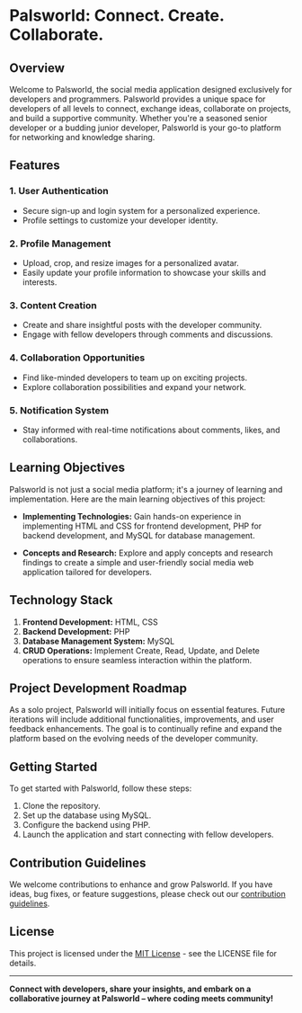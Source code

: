 # Palsworld: Connect. Create. Collaborate.

## Overview

Welcome to Palsworld, the social media application designed exclusively for developers and programmers. Palsworld provides a unique space for developers of all levels to connect, exchange ideas, collaborate on projects, and build a supportive community. Whether you're a seasoned senior developer or a budding junior developer, Palsworld is your go-to platform for networking and knowledge sharing.

## Features

### 1. User Authentication
- Secure sign-up and login system for a personalized experience.
- Profile settings to customize your developer identity.

### 2. Profile Management
- Upload, crop, and resize images for a personalized avatar.
- Easily update your profile information to showcase your skills and interests.

### 3. Content Creation
- Create and share insightful posts with the developer community.
- Engage with fellow developers through comments and discussions.

### 4. Collaboration Opportunities
- Find like-minded developers to team up on exciting projects.
- Explore collaboration possibilities and expand your network.

### 5. Notification System
- Stay informed with real-time notifications about comments, likes, and collaborations.

## Learning Objectives

Palsworld is not just a social media platform; it's a journey of learning and implementation. Here are the main learning objectives of this project:

- **Implementing Technologies:** Gain hands-on experience in implementing HTML and CSS for frontend development, PHP for backend development, and MySQL for database management.

- **Concepts and Research:** Explore and apply concepts and research findings to create a simple and user-friendly social media web application tailored for developers.

## Technology Stack

1. **Frontend Development:** HTML, CSS
2. **Backend Development:** PHP
3. **Database Management System:** MySQL
4. **CRUD Operations:** Implement Create, Read, Update, and Delete operations to ensure seamless interaction within the platform.

## Project Development Roadmap

As a solo project, Palsworld will initially focus on essential features. Future iterations will include additional functionalities, improvements, and user feedback enhancements. The goal is to continually refine and expand the platform based on the evolving needs of the developer community.

## Getting Started

To get started with Palsworld, follow these steps:

1. Clone the repository.
2. Set up the database using MySQL.
3. Configure the backend using PHP.
4. Launch the application and start connecting with fellow developers.

## Contribution Guidelines

We welcome contributions to enhance and grow Palsworld. If you have ideas, bug fixes, or feature suggestions, please check out our [contribution guidelines](CONTRIBUTING.md).

## License

This project is licensed under the [MIT License](LICENSE) - see the LICENSE file for details.

---

**Connect with developers, share your insights, and embark on a collaborative journey at Palsworld – where coding meets community!**

